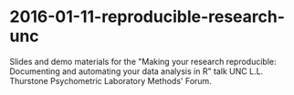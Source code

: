 # 2016-01-11-reproducible-research-unc

Slides and demo materials for the "Making your research reproducible: Documenting and automating your data analysis in R" talk UNC L.L. Thurstone Psychometric Laboratory Methods' Forum.